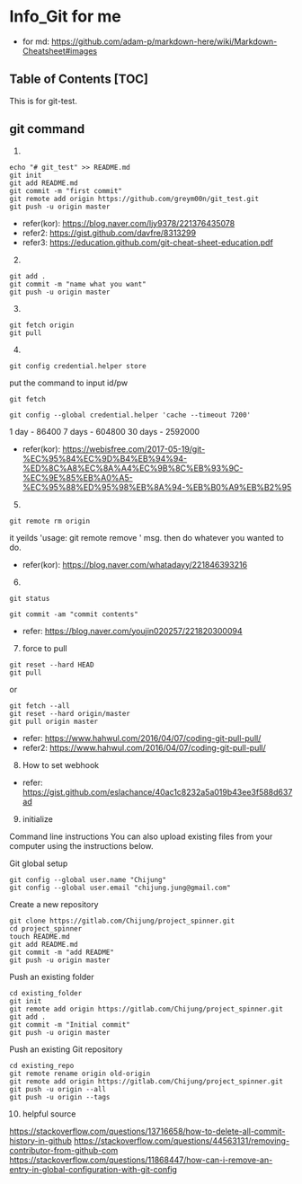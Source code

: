 # Info_Git for me
* for md: https://github.com/adam-p/markdown-here/wiki/Markdown-Cheatsheet#images

## Table of Contents [TOC]
This is for git-test.

## git command
1.
```
echo "# git_test" >> README.md
git init
git add README.md
git commit -m "first commit"
git remote add origin https://github.com/greym00n/git_test.git
git push -u origin master
```
- refer(kor): https://blog.naver.com/ljy9378/221376435078
- refer2: https://gist.github.com/davfre/8313299
- refer3: https://education.github.com/git-cheat-sheet-education.pdf


2.
```
git add .
git commit -m "name what you want"
git push -u origin master
```

3.
```
git fetch origin
git pull
```

4.
```
git config credential.helper store
```
put the command to input id/pw
```
git fetch

git config --global credential.helper 'cache --timeout 7200'
```
1 day - 86400
7 days - 604800
30 days - 2592000

- refer(kor): https://webisfree.com/2017-05-19/git-%EC%95%84%EC%9D%B4%EB%94%94-%ED%8C%A8%EC%8A%A4%EC%9B%8C%EB%93%9C-%EC%9E%85%EB%A0%A5-%EC%95%88%ED%95%98%EB%8A%94-%EB%B0%A9%EB%B2%95

5.
```
git remote rm origin
```
it yeilds 'usage: git remote remove <name>' msg.
then do whatever you wanted to do.
 
- refer(kor): https://blog.naver.com/whatadayy/221846393216

6.
```
git status

git commit -am "commit contents"

```
- refer: https://blog.naver.com/youjin020257/221820300094

7. force to pull
```
git reset --hard HEAD
git pull
```
or
```
git fetch --all
git reset --hard origin/master
git pull origin master
```
- refer: https://www.hahwul.com/2016/04/07/coding-git-pull-pull/
- refer2: https://www.hahwul.com/2016/04/07/coding-git-pull-pull/

8. How to set webhook
- refer: https://gist.github.com/eslachance/40ac1c8232a5a019b43ee3f588d637ad


9. initialize

Command line instructions
You can also upload existing files from your computer using the instructions below.


Git global setup
```
git config --global user.name "Chijung"
git config --global user.email "chijung.jung@gmail.com"
```

Create a new repository
```
git clone https://gitlab.com/Chijung/project_spinner.git
cd project_spinner
touch README.md
git add README.md
git commit -m "add README"
git push -u origin master
```

Push an existing folder
```
cd existing_folder
git init
git remote add origin https://gitlab.com/Chijung/project_spinner.git
git add .
git commit -m "Initial commit"
git push -u origin master
```

Push an existing Git repository
```
cd existing_repo
git remote rename origin old-origin
git remote add origin https://gitlab.com/Chijung/project_spinner.git
git push -u origin --all
git push -u origin --tags
```


10. helpful source

https://stackoverflow.com/questions/13716658/how-to-delete-all-commit-history-in-github
https://stackoverflow.com/questions/44563131/removing-contributor-from-github-com
https://stackoverflow.com/questions/11868447/how-can-i-remove-an-entry-in-global-configuration-with-git-config
